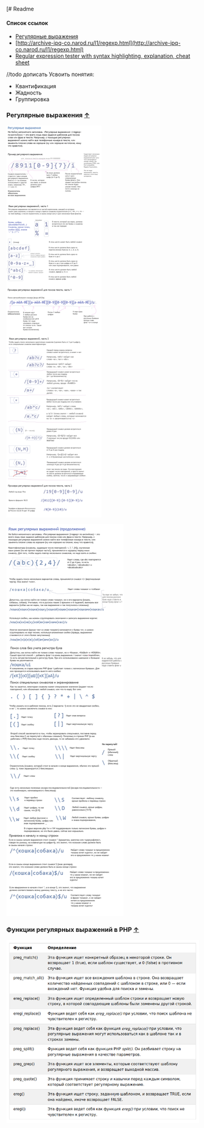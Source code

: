 [# Readme

#### Список ссылок

- [Регулярные выражения](https://ru.wikipedia.org/wiki/%D0%A0%D0%B5%D0%B3%D1%83%D0%BB%D1%8F%D1%80%D0%BD%D1%8B%D0%B5_%D0%B2%D1%8B%D1%80%D0%B0%D0%B6%D0%B5%D0%BD%D0%B8%D1%8F)
- [http://archive-ipq-co.narod.ru/l1/regexp.html](http://archive-ipq-co.narod.ru/l1/regexp.html)
- [Regular expression tester with syntax highlighting, explanation, cheat sheet](https://regex101.com/)




//todo дописать
Усвоить понятия:

- Квантификация
- Жадность
- Группировка



### Регулярные выражения [&uarr;](#Other-tasks)

![](images/php-regexp-1.v3.png)

![](images/php-regexp-2.v4.png)

### Функции регулярных выражений в PHP [&uarr;](#Other-tasks)

![](images/2023-02-20_22-28-06.png)
